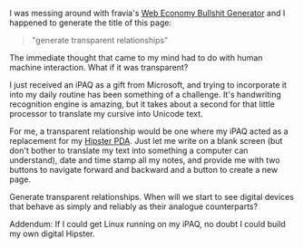 <!--
title: Generate transparent relationships
created: 21 May 2005 - 12:57 pm
updated: 21 May 2005 - 1:12 pm
tags: interfaces
-->

I was messing around with fravia's [Web Economy Bullshit Generator][webg] and I happened to generate the title of this page:

> "generate transparent relationships"

The immediate thought that came to my mind had to do with human machine interaction. What if it was transparent?

I just received an iPAQ as a gift from Microsoft, and trying to incorporate it into my daily routine has been something of a challenge. It's handwriting recognition engine is amazing, but it takes about a second for that little processor to translate my cursive into Unicode text.

For me, a transparent relationship would be one where my iPAQ acted as a replacement for my [Hipster PDA][]. Just let me write on a blank screen (but don't bother to translate my text into something a computer can understand), date and time stamp all my notes, and provide me with two buttons to navigate forward and backward and a button to create a new page.

Generate transparent relationships. When will we start to see digital devices that behave as simply and reliably as their analogue counterparts?

Addendum: If I could get Linux running on my iPAQ, no doubt I could build my own digital Hipster.



[webg]: http://searchlores.org/realicra/bushigen.htm "Fravia (searchlores.org): Web Economy Bullshit Generator"

[Hipster PDA]: http://hipsterpda.com/ "Merlin Mann (43 Folders): Introducing the Hipster PDA"

